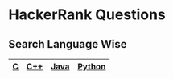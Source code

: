 # HackerRank Questions

## Search Language Wise 
|[C](https://github.com/C-a-thing/Code-Insight/blob/main/HackerRank/C/C.md)|[C++](https://github.com/Rikhldr0267/Code-Insight/blob/main/HackerRank/C%2B%2B/C%2B%2B.md)|[Java](https://github.com/Rikhldr0267/Code-Insight/blob/main/HackerRank/JAVA/JAVA.md)|[Python](https://github.com/Rikhldr0267/Code-Insight/blob/main/HackerRank/PYTHON/Python.md)|
|---|---|---|---|

